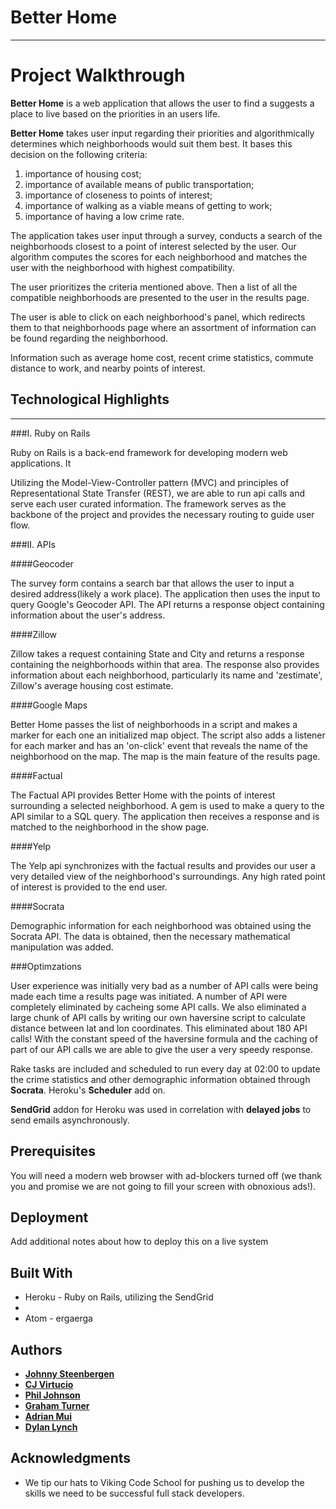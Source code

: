 # Better Home
- - -


# Project Walkthrough

**Better Home** is a web application that allows the user to find a suggests a place to live based on the priorities in an users life.

**Better Home** takes user input regarding their priorities and algorithmically determines which neighborhoods would suit them best. It bases this decision on the following criteria:

1. importance of housing cost;
2. importance of available means of public transportation;
3. importance of closeness to points of interest;
4. importance of walking as a viable means of getting to work;
5. importance of having a low crime rate.

The application takes user input through a survey, conducts a search of the neighborhoods closest to a point of interest selected by the user. Our algorithm computes the scores for each neighborhood and matches the user with the neighborhood with highest compatibility.

The user prioritizes the criteria mentioned above. Then a list of all the compatible neighborhoods are presented to the user in the results page.

The user is able to click on each neighborhood's panel, which redirects them to that neighborhoods page where an assortment of information can be found regarding the neighborhood.

Information such as average home cost, recent crime statistics, commute distance to work, and nearby points of interest.


## Technological Highlights
- - -

###I. Ruby on Rails

Ruby on Rails is a back-end framework for developing modern web applications. It 

Utilizing the Model-View-Controller pattern (MVC) and principles of Representational State Transfer (REST), we are able to run api calls and serve each user curated information. The framework serves as the backbone of the project and provides the necessary routing to guide user flow.

###II. APIs

####Geocoder

The survey form contains a search bar that allows the user to input a desired address(likely a work place). The application then uses the input to query Google's Geocoder API. The API returns a response object containing information about the user's address.

####Zillow

Zillow takes a request containing State and City and returns a response containing the neighborhoods within that area. The response also provides information about each neighborhood, particularly its name and 'zestimate', Zillow's average housing cost estimate.

####Google Maps

Better Home passes the list of neighborhoods in a script and makes a marker for each one an initialized map object. The script also adds a listener for each marker and has an 'on-click' event that reveals the name of the neighborhood on the map.  The map is the main feature of the results page.

####Factual

The Factual API provides Better Home with the points of interest surrounding a selected neighborhood. A gem is used to make a query to the API similar to a SQL query. The application then receives a response and is matched to the neighborhood in the show page.

####Yelp

The Yelp api synchronizes with the factual results and provides our user a very detailed view of the neighborhood's surroundings.  Any high rated point of interest is provided to the end user.

####Socrata

Demographic information for each neighborhood was obtained using the Socrata API. The data is obtained, then the necessary mathematical manipulation was added.

###Optimzations

User experience was initially very bad as a number of API calls were being made each time a results page was initiated. A number of API were completely eliminated by cacheing some API calls.  We also eliminated a large chunk of API calls by writing our own haversine script to calculate distance between lat and lon coordinates.  This eliminated about 180 API calls!  With the constant speed of the haversine formula and the caching of part of our API calls we are able to give the user a very speedy response.

Rake tasks are included and scheduled to run every day at 02:00 to update the crime statistics and other demographic information obtained through **Socrata**.  Heroku's **Scheduler** add on.

**SendGrid** addon for Heroku was used in correlation with **delayed jobs** to send emails asynchronously.  

## Prerequisites

You will need a modern web browser with ad-blockers turned off (we thank you and promise we are not going to fill your screen with obnoxious ads!).



## Deployment

Add additional notes about how to deploy this on a live system

## Built With

* Heroku - Ruby on Rails, utilizing the SendGrid
* 
* Atom - ergaerga

## Authors

* [**Johnny Steenbergen**](https://github.com/jsteenb2) 
* [**CJ Virtucio**](https://github.com/cjvirtucio87) 
* [**Phil Johnson**](https://github.com/philipcolejohnson) 
* [**Graham Turner**](https://github.com/tgturner)
* [**Adrian Mui**](https://github.com/adrianmui)
* [**Dylan Lynch**](https://github.com/lynchd2)


## Acknowledgments

* We tip our hats to Viking Code School for pushing us to develop the skills we need to be successful full stack developers.

